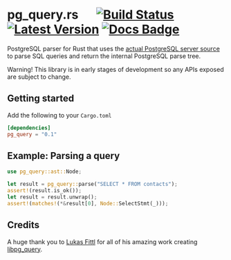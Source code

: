 pg_query.rs &emsp; [![Build Status]][actions] [![Latest Version]][crates.io] [![Docs Badge]][docs]
===========

[Build Status]: https://img.shields.io/endpoint.svg?url=https%3A%2F%2Factions-badge.atrox.dev%2Fpaupino%2Fpg_query%2Fbadge&label=build&logo=none
[actions]: https://actions-badge.atrox.dev/paupino/pg_query/goto
[Latest Version]: https://img.shields.io/crates/v/pg_query.svg
[crates.io]: https://crates.io/crates/pg_query
[Docs Badge]: https://docs.rs/pg_query/badge.svg
[docs]: https://docs.rs/pg_query

PostgreSQL parser for Rust that uses the [actual PostgreSQL server source]((https://github.com/pganalyze/libpg_query)) to parse 
SQL queries and return the internal PostgreSQL parse tree.

Warning! This library is in early stages of development so any APIs exposed are subject to change.

## Getting started

Add the following to your `Cargo.toml`

```toml
[dependencies]
pg_query = "0.1"
```

## Example: Parsing a query

```rust
use pg_query::ast::Node;

let result = pg_query::parse("SELECT * FROM contacts");
assert!(result.is_ok());
let result = result.unwrap();
assert!(matches!(*&result[0], Node::SelectStmt(_)));
```

## Credits

A huge thank you to [Lukas Fittl](https://github.com/lfittl) for all of his amazing work creating [libpg_query](https://github.com/pganalyze/libpg_query).
